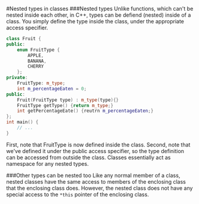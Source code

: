 #Nested types in classes
###Nested types
Unlike functions, which can't be nested inside each other, in C++, types can be defiend (nested) inside of a class.
You simply define the type inside the class, under the appropriate access specifier.
```cpp
class Fruit {
public:
	enum FruitType {
		APPLE,
		BANANA,
		CHERRY
	};
private:
	FruitType: m_type;
	int m_percentageEaten = 0;
public:
	Fruit(FruitType type) : m_type(type){}
	FruitType getType() {return m_type;}
	int getPercentageEate() {reutrn m_percentageEaten;}
};
int main() {
	// ...
}
```
First, note that FruitType is now defined inside the class. Second, note that we've defined it under the public access specifier, so the type definition can be accessed from outside the class.
Classes essentially act as namespace for any nested types.

###Other types can be nested too
Like any normal member of a class, nested classes have the same access to members of the enclosing class that the enclosing class does. However, the nested class does not have any special access to the `*this` pointer of the enclosing class.
